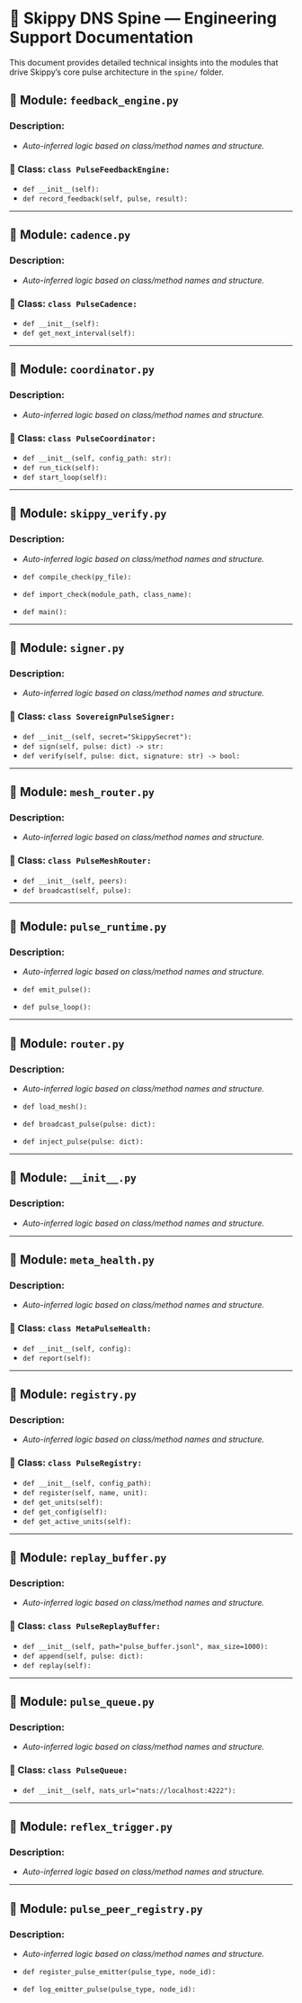 # 🧠 Skippy DNS Spine — Engineering Support Documentation

This document provides detailed technical insights into the modules that drive Skippy’s core pulse architecture in the `spine/` folder.

## 📄 Module: `feedback_engine.py`
### Description:
- *Auto-inferred logic based on class/method names and structure.*

### 🔹 Class: `class PulseFeedbackEngine:`
- `def __init__(self):`
- `def record_feedback(self, pulse, result):`

---

## 📄 Module: `cadence.py`
### Description:
- *Auto-inferred logic based on class/method names and structure.*

### 🔹 Class: `class PulseCadence:`
- `def __init__(self):`
- `def get_next_interval(self):`

---

## 📄 Module: `coordinator.py`
### Description:
- *Auto-inferred logic based on class/method names and structure.*

### 🔹 Class: `class PulseCoordinator:`
- `def __init__(self, config_path: str):`
- `def run_tick(self):`
- `def start_loop(self):`

---

## 📄 Module: `skippy_verify.py`
### Description:
- *Auto-inferred logic based on class/method names and structure.*

- `def compile_check(py_file):`
- `def import_check(module_path, class_name):`
- `def main():`

---

## 📄 Module: `signer.py`
### Description:
- *Auto-inferred logic based on class/method names and structure.*

### 🔹 Class: `class SovereignPulseSigner:`
- `def __init__(self, secret="SkippySecret"):`
- `def sign(self, pulse: dict) -> str:`
- `def verify(self, pulse: dict, signature: str) -> bool:`

---

## 📄 Module: `mesh_router.py`
### Description:
- *Auto-inferred logic based on class/method names and structure.*

### 🔹 Class: `class PulseMeshRouter:`
- `def __init__(self, peers):`
- `def broadcast(self, pulse):`

---

## 📄 Module: `pulse_runtime.py`
### Description:
- *Auto-inferred logic based on class/method names and structure.*

- `def emit_pulse():`
- `def pulse_loop():`

---

## 📄 Module: `router.py`
### Description:
- *Auto-inferred logic based on class/method names and structure.*

- `def load_mesh():`
- `def broadcast_pulse(pulse: dict):`
- `def inject_pulse(pulse: dict):`

---

## 📄 Module: `__init__.py`
### Description:
- *Auto-inferred logic based on class/method names and structure.*


---

## 📄 Module: `meta_health.py`
### Description:
- *Auto-inferred logic based on class/method names and structure.*

### 🔹 Class: `class MetaPulseHealth:`
- `def __init__(self, config):`
- `def report(self):`

---

## 📄 Module: `registry.py`
### Description:
- *Auto-inferred logic based on class/method names and structure.*

### 🔹 Class: `class PulseRegistry:`
- `def __init__(self, config_path):`
- `def register(self, name, unit):`
- `def get_units(self):`
- `def get_config(self):`
- `def get_active_units(self):`

---

## 📄 Module: `replay_buffer.py`
### Description:
- *Auto-inferred logic based on class/method names and structure.*

### 🔹 Class: `class PulseReplayBuffer:`
- `def __init__(self, path="pulse_buffer.jsonl", max_size=1000):`
- `def append(self, pulse: dict):`
- `def replay(self):`

---

## 📄 Module: `pulse_queue.py`
### Description:
- *Auto-inferred logic based on class/method names and structure.*

### 🔹 Class: `class PulseQueue:`
- `def __init__(self, nats_url="nats://localhost:4222"):`

---

## 📄 Module: `reflex_trigger.py`
### Description:
- *Auto-inferred logic based on class/method names and structure.*


---

## 📄 Module: `pulse_peer_registry.py`
### Description:
- *Auto-inferred logic based on class/method names and structure.*

- `def register_pulse_emitter(pulse_type, node_id):`
- `def log_emitter_pulse(pulse_type, node_id):`
